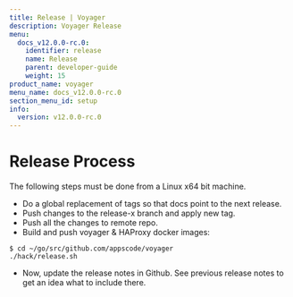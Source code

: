 ```yaml
---
title: Release | Voyager
description: Voyager Release
menu:
  docs_v12.0.0-rc.0:
    identifier: release
    name: Release
    parent: developer-guide
    weight: 15
product_name: voyager
menu_name: docs_v12.0.0-rc.0
section_menu_id: setup
info:
  version: v12.0.0-rc.0
---
```


# Release Process

The following steps must be done from a Linux x64 bit machine.

- Do a global replacement of tags so that docs point to the next release.
- Push changes to the release-x branch and apply new tag.
- Push all the changes to remote repo.
- Build and push voyager & HAProxy docker images:

```console
$ cd ~/go/src/github.com/appscode/voyager
./hack/release.sh
```

- Now, update the release notes in Github. See previous release notes to get an idea what to include there.
